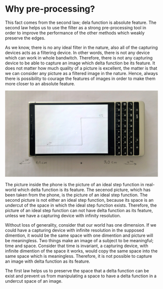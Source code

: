 # Why pre-processing?
This fact comes from the second law; dela function is absolute feature. The second law helps us to use the filter as a strong pre-processing tool in order to improve the performance of the other methods which weakly preserve the edges.

As we know, there is no any ideal filter in the nature, also all of the capturing devices acts as a filtering device. In other words, there is not any device which can work in whole bandwitch. Therefore, there is not any capturing device to be able to capture an image which delta function be its feature. It does not matter how much quality of a picture is excellent, the matter is that we can consider any picture as a filtered image in the nature. Hence, always there is possibility to courage the features of images in order to make them more closer to an absolute feature.

![1](https://github.com/onionhub/TIP/blob/Drafts/Pre-processing.jpg)

The picture inside the phone is the picture of an ideal step function in real-world which delta function is its feature. The secenod picture, which has been taken from the phone, is the picture of an ideal step function. The second picture is not either an ideal step function, because its space is an undercut of the space in which the ideal step function exists. Therefore, the picture of an ideal step function can not have delta function as its feature, unless we have a capturing device with infinity resolution.

Without loss of generality, consider that our world has one dimension. If we could have a capturing device with infinite resolution in the supposed dimention, it would be the same space with one dimention and picture will be meaningless. Two things make an image of a subject to be meaningful; time and space. Consider that time is invariant, a capturing device, with infinite dimention of the space it works, would copy the same space into the same space which is meaningless. Therefore, it is not possible to capture an image with delta function as its feature.

The first law helps us to preserve the space that a delta function can be exist and prevent us from manipulating a space to have a delta function in a undercut space of an image.
